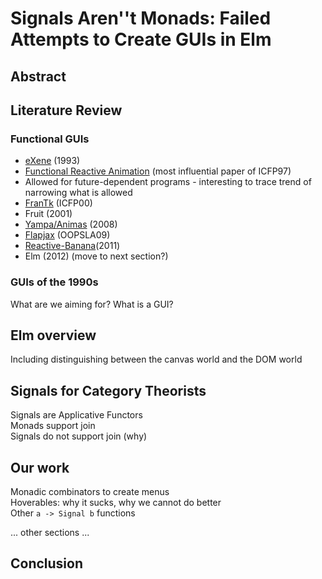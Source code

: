 # Signals Aren''t Monads: Failed Attempts to Create GUIs in Elm

## Abstract


## Literature Review
### Functional GUIs
* [eXene](http://alleystoughton.us/eXene/1993-trends.pdf) (1993)
* [Functional Reactive Animation](http://conal.net/papers/icfp97/icfp97.pdf) (most influential paper of ICFP97)
 * Allowed for future-dependent programs - interesting to trace trend of narrowing what is allowed
* [FranTk](http://pdf.aminer.org/000/310/109/frantk_a_declarative_gui_language_for_haskell.pdf) (ICFP00)
* Fruit (2001)
* [Yampa/Animas](http://www.haskell.org/haskellwiki/Yampa) (2008)
* [Flapjax](http://www.cis.upenn.edu/~mgree/papers/oopsla2009_flapjax.pdf) (OOPSLA09)
* [Reactive-Banana](http://www.haskell.org/haskellwiki/Reactive-banana)(2011)
* Elm (2012) (move to next section?)

### GUIs of the 1990s
What are we aiming for? What is a GUI?

## Elm overview
Including distinguishing between the canvas world and the DOM world

## Signals for Category Theorists
Signals are Applicative Functors  
Monads support join  
Signals do not support join (why)  

## Our work
Monadic combinators to create menus  
Hoverables: why it sucks, why we cannot do better  
Other `a -> Signal b` functions  

... other sections ...

## Conclusion
